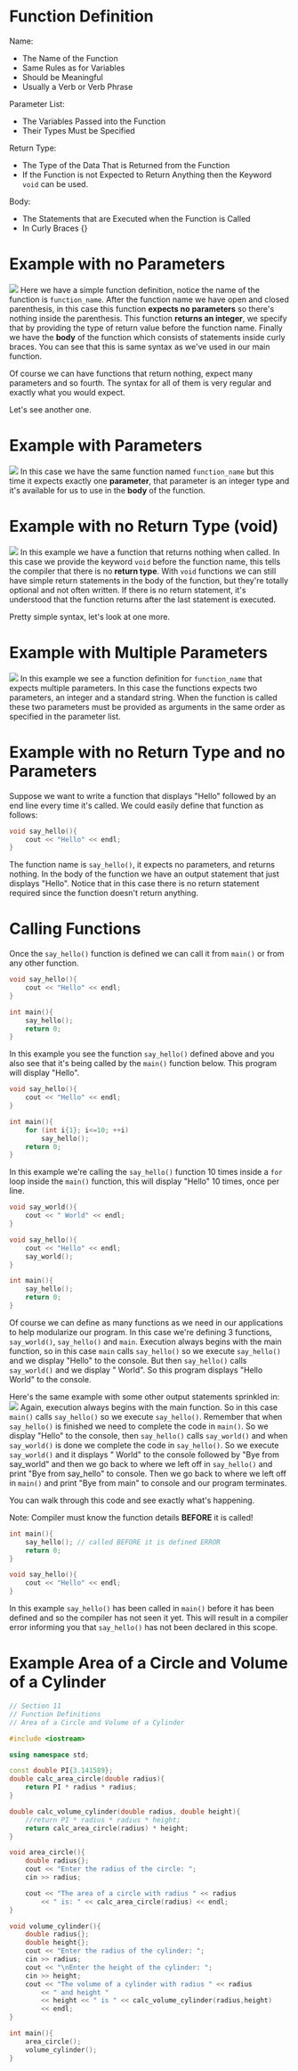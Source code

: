 # Function Definition

Name:

- The Name of the Function
- Same Rules as for Variables
- Should be Meaningful
- Usually a Verb or Verb Phrase

Parameter List:

- The Variables Passed into the Function
- Their Types Must be Specified

Return Type:

- The Type of the Data That is Returned from the Function
- If the Function is not Expected to Return Anything then the Keyword `void` can be used.

Body:

- The Statements that are Executed when the Function is Called
- In Curly Braces {}

# Example with no Parameters

![](Pictures/Function%20Parameters.png)
Here we have a simple function definition, notice the name of the function is `function_name`. After the function name we have open and closed parenthesis, in this case this function **expects no parameters** so there's nothing inside the parenthesis. This function **returns an integer**, we specify that by providing the type of return value before the function name. Finally we have the **body** of the function which consists of statements inside curly braces. You can see that this is same syntax as we've used in our main function. 

Of course we can have functions that return nothing, expect many parameters and so fourth. The syntax for all of them is very regular and exactly what you would expect. 

Let's see another one.
# Example with Parameters
![](Pictures/Function%20with%20Parameter.png)
In this case we have the same function named `function_name` but this time it expects exactly one **parameter**, that parameter is an integer type and it's available for us to use in the **body** of the function.
# Example with no Return Type (void)
![](Pictures/Function%20with%20no%20Return%20Type.png)
In this example we have a function that returns nothing when called. In this case we provide the keyword `void` before the function name, this tells the compiler that there is no **return type**. With `void` functions we can still have simple return statements in the body of the function, but they're totally optional and not often written. If there is no return statement, it's understood that the function returns after the last statement is executed. 

Pretty simple syntax, let's look at one more.

# Example with Multiple Parameters

![](Pictures/Example%20with%20Multiple%20Parameters.png)
In this example we see a function definition for `function_name` that expects multiple parameters. In this case the functions expects two parameters, an integer and a standard string. When the function is called these two parameters must be provided as arguments in the same order as specified in the parameter list.

# Example with no Return Type and no Parameters

Suppose we want to write a function that displays "Hello" followed by an end line every time it's called. We could easily define that function as follows: 
```cpp
void say_hello(){
	cout << "Hello" << endl;
}
```

The function name is `say_hello()`, it expects no parameters, and returns nothing. In the body of the function we have an output statement that just displays "Hello". Notice that in this case there is no return statement required since the function doesn't return anything.
# Calling Functions

Once the `say_hello()` function is defined we can call it from `main()` or from any other function.
```cpp
void say_hello(){
	cout << "Hello" << endl;
}

int main(){
	say_hello();
	return 0;
}
```

In this example you see the function `say_hello()` defined above and you also see that it's being called by the `main()` function below. This program will display "Hello". 

```cpp
void say_hello(){
	cout << "Hello" << endl;
}

int main(){
	for (int i{1}; i<=10; ++i)
		say_hello();
	return 0;
}
```

In this example we're calling the `say_hello()` function 10 times inside a `for` loop inside the `main()` function, this will display "Hello" 10 times, once per line.

```cpp
void say_world(){
	cout << " World" << endl;
}

void say_hello(){
	cout << "Hello" << endl;
	say_world();
}

int main(){
	say_hello();
	return 0;
}
```

Of course we can define as many functions as we need in our applications to help modularize our program. In this case we're defining 3 functions, `say_world()`, `say_hello()` and `main`. Execution always begins with the main function, so in this case `main` calls `say_hello()` so we execute `say_hello()` and we display "Hello" to the console. But then `say_hello()` calls `say_world()` and we display " World". So this program displays "Hello World" to the console. 

Here's the same example with some other output statements sprinkled in:
![](Pictures/Calling%20a%20Function.png)
Again, execution always begins with the main function. So in this case `main()` calls `say_hello()` so we execute `say_hello()`. Remember that when `say_hello()` is finished we need to complete the code in `main()`. So we display "Hello" to the console, then `say_hello()` calls `say_world()` and when `say_world()` is done we complete the code in `say_hello()`. So we execute `say_world()` and it displays " World" to the console followed by "Bye from say_world" and then we go back to where we left off in `say_hello()` and print "Bye from say_hello" to console. Then we go back to where we left off in `main()` and print "Bye from main" to console and our program terminates. 

You can walk through this code and see exactly what's happening.

Note: Compiler must know the function details **BEFORE** it is called!

```cpp
int main(){
	say_hello(); // called BEFORE it is defined ERROR
	return 0;
}

void say_hello(){
	cout << "Hello" << endl;
}
```

In this example `say_hello()` has been called in `main()` before it has been defined and so the compiler has not seen it yet. This will result in a compiler error informing you that `say_hello()` has not been declared in this scope. 

# Example Area of a Circle and Volume of a Cylinder

```cpp
// Section 11
// Function Definitions
// Area of a Circle and Volume of a Cylinder

#include <iostream>

using namespace std;

const double PI{3.141589};
double calc_area_circle(double radius){
    return PI * radius * radius;
}

double calc_volume_cylinder(double radius, double height){
    //return PI * radius * radius * height;
    return calc_area_circle(radius) * height;
}

void area_circle(){
    double radius{};
    cout << "Enter the radius of the circle: ";
    cin >> radius;

    cout << "The area of a circle with radius " << radius 
        << " is: " << calc_area_circle(radius) << endl;
}

void volume_cylinder(){
    double radius{};
    double height{};
    cout << "Enter the radius of the cylinder: ";
    cin >> radius;
    cout << "\nEnter the height of the cylinder: ";
    cin >> height;
    cout << "The volume of a cylinder with radius " << radius 
	    << " and height " 
        << height << " is " << calc_volume_cylinder(radius,height) 
	    << endl;
}

int main(){
    area_circle();
    volume_cylinder();
}
```